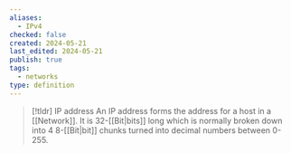 ```yaml
---
aliases:
  - IPv4
checked: false
created: 2024-05-21
last_edited: 2024-05-21
publish: true
tags:
  - networks
type: definition
---
```

>[!tldr] IP address
> An IP address forms the address for a host in a [[Network]]. It is 32-[[Bit|bits]] long which is normally broken down into 4 8-[[Bit|bit]] chunks turned into decimal numbers between 0-255.

